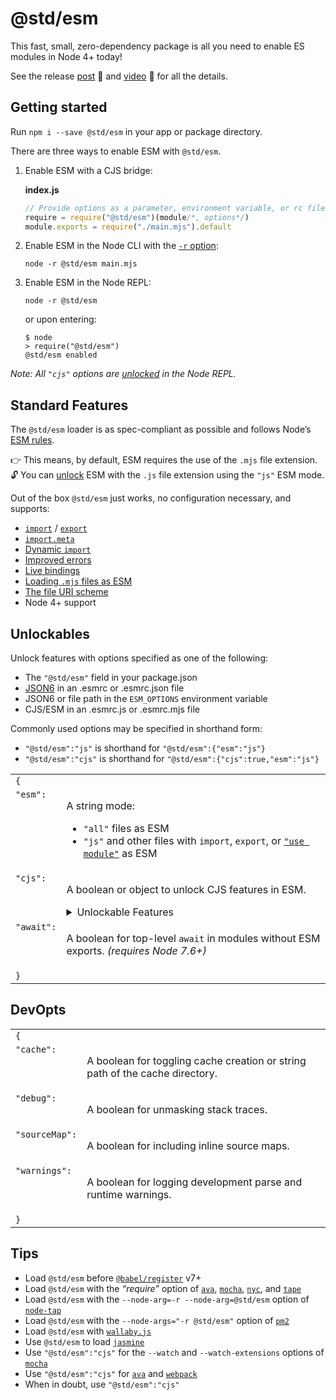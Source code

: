 # @std/esm

This fast, small, zero-dependency package is all you need to enable
ES modules in Node 4+ today!

See the release [post](https://medium.com/web-on-the-edge/es-modules-in-node-today-32cff914e4b)
:book: and [video](https://www.youtube.com/watch?v=60S1PFndbn0) :movie_camera:
for all the details.

Getting started
---

Run `npm i --save @std/esm` in your app or package directory.

There are three ways to enable ESM with `@std/esm`.

1. Enable ESM with a CJS bridge:

    **index.js**
    ```js
    // Provide options as a parameter, environment variable, or rc file.
    require = require("@std/esm")(module/*, options*/)
    module.exports = require("./main.mjs").default
    ```

2. Enable ESM in the Node CLI with the [`-r` option](https://nodejs.org/api/cli.html#cli_r_require_module):

    ```shell
    node -r @std/esm main.mjs
    ```

3. Enable ESM in the Node REPL:

    ```shell
    node -r @std/esm
    ```

    or upon entering:

    ```shell
    $ node
    > require("@std/esm")
    @std/esm enabled
    ```

*Note: All `"cjs"` options are [unlocked](#unlockables) in the Node REPL.*

Standard Features
---

The `@std/esm` loader is as spec-compliant
as possible and follows Node’s [ESM rules](https://github.com/nodejs/node-eps/blob/master/002-es-modules.md).

:point_right: This means, by default, ESM requires the use of the `.mjs` file
extension.<br>
:unlock: You can [unlock](#unlockables) ESM with the `.js` file extension using
the `"js"` ESM mode.

Out of the box `@std/esm` just works, no configuration necessary, and supports:

* [`import`](https://ponyfoo.com/articles/es6-modules-in-depth#import) / [`export`](https://ponyfoo.com/articles/es6-modules-in-depth#export)
* [`import.meta`](https://github.com/tc39/proposal-import-meta)
* [Dynamic `import`](https://github.com/tc39/proposal-dynamic-import)
* [Improved errors](https://github.com/standard-things/esm/wiki/improved-errors)
* [Live bindings](https://ponyfoo.com/articles/es6-modules-in-depth#bindings-not-values)
* [Loading `.mjs` files as ESM](https://github.com/nodejs/node-eps/blob/master/002-es-modules.md#32-determining-if-source-is-an-es-module)
* [The file URI scheme](https://en.wikipedia.org/wiki/File_URI_scheme)
* Node 4+ support

Unlockables
---

Unlock features with options specified as one of the following:

* The `"@std/esm"` field in your package.json
* [JSON6](https://github.com/d3x0r/json6) in an .esmrc or .esmrc.json file
* JSON6 or file path in the `ESM_OPTIONS` environment variable
* CJS/ESM in an .esmrc.js or .esmrc.mjs file

Commonly used options may be specified in shorthand form:

* `"@std/esm":"js"` is shorthand for `"@std/esm":{"esm":"js"}`
* `"@std/esm":"cjs"` is shorthand for `"@std/esm":{"cjs":true,"esm":"js"}`

<table>
<tr>
  <td colspan="2"><code>{</code></td>
</tr>
<tr>
  <td valign="top"><code>"esm":</code></td>
  <td>
    <p>A string mode:</p>
    <ul>
      <li><code>"all"</code> files as ESM</li>
      <li><code>"js"</code> and other files with <code>import</code>, <code>export</code>, or <a href="https://github.com/tc39/proposal-modules-pragma"><code>"use module"</code></a> as ESM</li>
    </ul>
  </td>
</tr>
<tr>
  <td valign="top"><code>"cjs":</code></td>
  <td>
    <p>A boolean or object to unlock CJS features in ESM.</p>
    <details>
      <summary>Unlockable Features</summary>
      <table>
      <tr>
        <td colspan="2"><code>{</code></td>
      </tr>
      <tr>
        <td valign="top"><code>"cache":</code></td>
        <td>
          <p>A boolean for storing ES modules in <code>require.cache</code>.</p>
        </td>
      </tr>
      <tr>
        <td valign="top"><code>"extensions":</code></td>
        <td>
          <p>A boolean for respecting <code>require.extensions</code> in ESM.</p>
        </td>
      </tr>
      <tr>
        <td valign="top"><code>"interop":</code></td>
        <td>
          <p>A boolean for <code>__esModule</code> interoperability.</p>
        </td>
      </tr>
      <tr>
        <td valign="top"><code>"namedExports":</code></td>
        <td>
          <p>A boolean for <a href="https://ponyfoo.com/articles/es6-modules-in-depth#importing-named-exports">importing named exports</a> of CJS modules.</p>
        </td>
      </tr>
      <tr>
        <td valign="top"><code>"paths":</code></td>
        <td>
          <p>A boolean for following CJS <a href="https://github.com/nodejs/node-eps/blob/master/002-es-modules.md#432-removal-of-non-local-dependencies">path rules</a> in ESM.</p>
        </td>
      </tr>
      <tr>
        <td valign="top"><code>"topLevelReturn":</code></td>
        <td>
          <p>A boolean for <a href="http://stackoverflow.com/questions/28955047/why-does-a-module-level-return-statement-work-in-node-js/#28955050">top-level <code>return</code></a>.</p>
        </td>
      </tr>
      <tr>
        <td valign="top"><code>"vars":</code></td>
        <td>
          <p>A boolean for <code>__dirname</code>, <code>__filename</code>, and <code>require</code> in ESM.</p>
        </td>
      </tr>
      <tr>
        <td colspan="2"><code>}</code></td>
      </tr>
      </table>
    </details>
  </td>
</tr>
<tr>
  <td valign="top"><code>"await":</code></td>
  <td>
    <p>A boolean for top-level <code>await</code> in modules without ESM exports. <i>(requires Node 7.6+)</i></p>
  </td>
</tr>
<tr>
  <td colspan="2"><code>}</code></td>
</tr>
</table>

DevOpts
---

<table>
<tr>
  <td colspan="2"><code>{</code></td>
</tr>
<tr>
  <td valign="top"><code>"cache":</code></td>
  <td>
    <p>A boolean for toggling cache creation or string path of the cache directory.</p>
  </td>
</tr>
<tr>
  <td valign="top"><code>"debug":</code></td>
  <td>
    <p>A boolean for unmasking stack traces.</p>
  </td>
</tr>
<tr>
  <td valign="top"><code>"sourceMap":</code></td>
  <td>
    <p>A boolean for including inline source maps.</p>
  </td>
</tr>
<tr>
  <td valign="top"><code>"warnings":</code></td>
  <td>
    <p>A boolean for logging development parse and runtime warnings.</p>
  </td>
</tr>
<tr>
  <td colspan="2"><code>}</code></td>
</tr>
</table>

Tips
---
* Load `@std/esm` before
  [`@babel/register`](https://github.com/babel/babel/tree/master/packages/babel-register) v7+
* Load `@std/esm` with the *“require”* option of
  [`ava`](https://github.com/avajs/ava#options),
  [`mocha`](https://mochajs.org/#-r---require-module-name),
  [`nyc`](https://github.com/istanbuljs/nyc#require-additional-modules), and
  [`tape`](https://github.com/substack/tape#preloading-modules)
* Load `@std/esm` with the `--node-arg=-r --node-arg=@std/esm` option of
  [`node-tap`](http://www.node-tap.org/cli/)
* Load `@std/esm` with the `--node-args="-r @std/esm"` option of
  [`pm2`](http://pm2.keymetrics.io/docs/usage/quick-start/#options)
* Load `@std/esm` with [`wallaby.js`](https://wallabyjs.com/docs/integration/node.html#es-modules)
* Use `@std/esm` to load [`jasmine`](https://jasmine.github.io/setup/nodejs.html#a-simple-example-using-the-library)
* Use `"@std/esm":"cjs"` for the `--watch` and `--watch-extensions` options of
  [`mocha`](https://mochajs.org/#-w---watch)
* Use `"@std/esm":"cjs"` for [`ava`](https://github.com/avajs/ava) and [`webpack`](https://github.com/webpack/webpack)
* When in doubt, use `"@std/esm":"cjs"`
